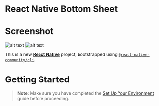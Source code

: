 # React Native Bottom Sheet

# Screenshot

![alt text](https://github.com/phyolinwai/rnbottomsheet/screenshots/1.jpg?raw=true)
![alt text](https://github.com/phyolinwai/rnbottomsheet/screenshots/2.jpg?raw=true)

This is a new [**React Native**](https://reactnative.dev) project, bootstrapped using [`@react-native-community/cli`](https://github.com/react-native-community/cli).

# Getting Started

> **Note**: Make sure you have completed the [Set Up Your Environment](https://reactnative.dev/docs/set-up-your-environment) guide before proceeding.
